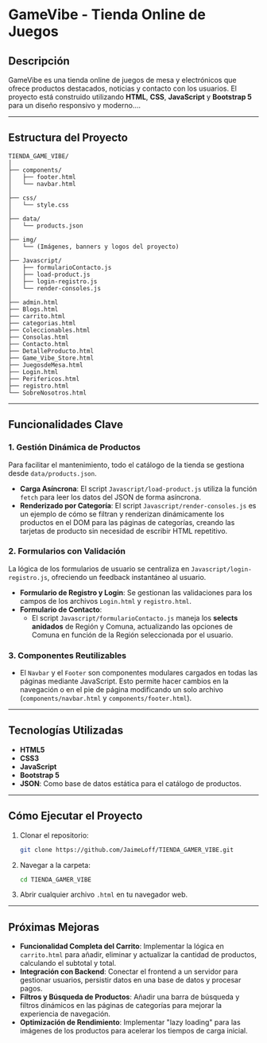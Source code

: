 # GameVibe - Tienda Online de Juegos

## Descripción
GameVibe es una tienda online de juegos de mesa y electrónicos que ofrece productos destacados, noticias y contacto con los usuarios. El proyecto está construido utilizando **HTML**, **CSS**, **JavaScript** y **Bootstrap 5** para un diseño responsivo y moderno....

---

## Estructura del Proyecto

```
TIENDA_GAME_VIBE/
│
├── components/
│   ├── footer.html
│   └── navbar.html
│
├── css/
│   └── style.css
│
├── data/
│   └── products.json
│
├── img/
│   └── (Imágenes, banners y logos del proyecto)
│
├── Javascript/
│   ├── formularioContacto.js
│   ├── load-product.js
│   ├── login-registro.js
│   └── render-consoles.js
│
├── admin.html
├── Blogs.html
├── carrito.html
├── categorias.html
├── Coleccionables.html
├── Consolas.html
├── Contacto.html
├── DetalleProducto.html
├── Game_Vibe_Store.html
├── JuegosdeMesa.html
├── Login.html
├── Perifericos.html
├── registro.html
└── SobreNosotros.html
```

---

## Funcionalidades Clave

### 1. Gestión Dinámica de Productos
Para facilitar el mantenimiento, todo el catálogo de la tienda se gestiona desde `data/products.json`.
-   **Carga Asíncrona**: El script `Javascript/load-product.js` utiliza la función `fetch` para leer los datos del JSON de forma asíncrona.
-   **Renderizado por Categoría**: El script `Javascript/render-consoles.js` es un ejemplo de cómo se filtran y renderizan dinámicamente los productos en el DOM para las páginas de categorías, creando las tarjetas de producto sin necesidad de escribir HTML repetitivo.

### 2. Formularios con Validación
La lógica de los formularios de usuario se centraliza en `Javascript/login-registro.js`, ofreciendo un feedback instantáneo al usuario.

-   **Formulario de Registro y Login**: Se gestionan las validaciones para los campos de los archivos `Login.html` y `registro.html`.
-   **Formulario de Contacto**:
    -   El script `Javascript/formularioContacto.js` maneja los **selects anidados** de Región y Comuna, actualizando las opciones de Comuna en función de la Región seleccionada por el usuario.

### 3. Componentes Reutilizables
-   El `Navbar` y el `Footer` son componentes modulares cargados en todas las páginas mediante JavaScript. Esto permite hacer cambios en la navegación o en el pie de página modificando un solo archivo (`components/navbar.html` y `components/footer.html`).

---

## Tecnologías Utilizadas
-   **HTML5**
-   **CSS3**
-   **JavaScript**
-   **Bootstrap 5**
-   **JSON**: Como base de datos estática para el catálogo de productos.

---

## Cómo Ejecutar el Proyecto

1.  Clonar el repositorio:
    ```bash
    git clone https://github.com/JaimeLoff/TIENDA_GAMER_VIBE.git
    ```

2.  Navegar a la carpeta:
    ```bash
    cd TIENDA_GAMER_VIBE
    ```

3.  Abrir cualquier archivo `.html` en tu navegador web.

---

## Próximas Mejoras
-   **Funcionalidad Completa del Carrito**: Implementar la lógica en `carrito.html` para añadir, eliminar y actualizar la cantidad de productos, calculando el subtotal y total.
-   **Integración con Backend**: Conectar el frontend a un servidor para gestionar usuarios, persistir datos en una base de datos y procesar pagos.
-   **Filtros y Búsqueda de Productos**: Añadir una barra de búsqueda y filtros dinámicos en las páginas de categorías para mejorar la experiencia de navegación.
-   **Optimización de Rendimiento**: Implementar "lazy loading" para las imágenes de los productos para acelerar los tiempos de carga inicial.